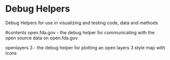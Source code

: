 # Debug Helpers
Debug Helpers for use in visualizing and testing code, data and methods

#contents
open.fda.gov - the debug helper for communicating with the open source data on open.fda.gov

openlayers 3 - the debug helper for plotting an open layers 3 style map with icons

